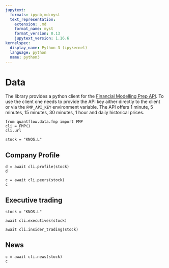 ```yaml
---
jupytext:
  formats: ipynb,md:myst
  text_representation:
    extension: .md
    format_name: myst
    format_version: 0.13
    jupytext_version: 1.16.6
kernelspec:
  display_name: Python 3 (ipykernel)
  language: python
  name: python3
---
```


# Data

The library provides a python client for the [Financial Modelling Prep API](https://site.financialmodelingprep.com/developer/docs). To use the client one needs to provide the API key aither directly to the client or via the `FMP_API_KEY` environment variable. The API offers 1 minute, 5 minutes, 15 minutes, 30 minutes, 1 hour and daily historical prices.

```{code-cell}
from quantflow.data.fmp import FMP
cli = FMP()
cli.url
```

```{code-cell}
stock = "KNOS.L"
```

## Company Profile

```{code-cell}
d = await cli.profile(stock)
d
```

```{code-cell}
c = await cli.peers(stock)
c
```

## Executive trading

```{code-cell}
stock = "KNOS.L"
```

```{code-cell}
await cli.executives(stock)
```

```{code-cell}
await cli.insider_trading(stock)
```

## News

```{code-cell}
c = await cli.news(stock)
c
```
